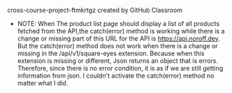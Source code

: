cross-course-project-ftmkrtgz created by GitHub Classroom

- NOTE: When The product list page should display a list of all products fetched from the API,the catch(error) method is working while there is a change or missing part of this URL for the API is https://api.noroff.dev.
  But the catch(error) method does not work when there is a change or missing in the /api/v1/square-eyes extension. Because when this extension is missing or different, Json returns an object that is errors.
  Therefore, since there is no error condition, it is as if we are still getting information from json. I couldn't activate the catch(error) method no matter what I did.
